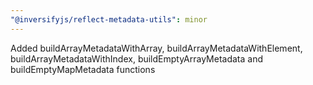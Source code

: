 ```yaml
---
"@inversifyjs/reflect-metadata-utils": minor
---
```


Added buildArrayMetadataWithArray, buildArrayMetadataWithElement, buildArrayMetadataWithIndex, buildEmptyArrayMetadata and buildEmptyMapMetadata functions

